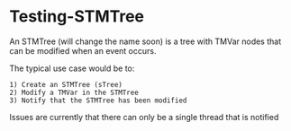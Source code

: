 # Testing-STMTree

An STMTree (will change the name soon) is a tree with TMVar nodes that can be modified when an event occurs.

The typical use case would be to:

    1) Create an STMTree (sTree)
    2) Modify a TMVar in the STMTree
    3) Notify that the STMTree has been modified

Issues are currently that there can only be a single thread that is notified